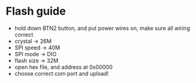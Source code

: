 # Flash guide
* hold down BTN2 button, and put power wires on, make sure all wiring correct
* crystal -> 26M
* SPI speed -> 40M
* SPI mode -> DIO
* flash size -> 32M
* open hex file, and address at 0x00000
* choose correct com port and upload!